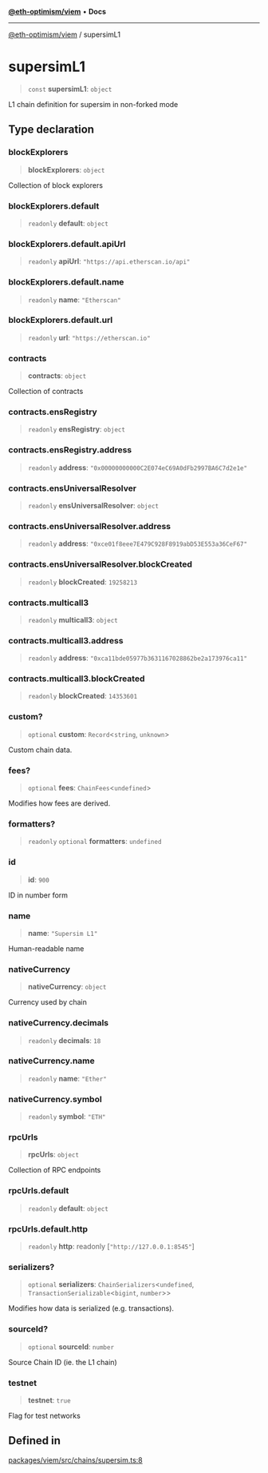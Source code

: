 [**@eth-optimism/viem**](../README.md) • **Docs**

***

[@eth-optimism/viem](../README.md) / supersimL1

# supersimL1

> `const` **supersimL1**: `object`

L1 chain definition for supersim in non-forked mode

## Type declaration

### blockExplorers

> **blockExplorers**: `object`

Collection of block explorers

### blockExplorers.default

> `readonly` **default**: `object`

### blockExplorers.default.apiUrl

> `readonly` **apiUrl**: `"https://api.etherscan.io/api"`

### blockExplorers.default.name

> `readonly` **name**: `"Etherscan"`

### blockExplorers.default.url

> `readonly` **url**: `"https://etherscan.io"`

### contracts

> **contracts**: `object`

Collection of contracts

### contracts.ensRegistry

> `readonly` **ensRegistry**: `object`

### contracts.ensRegistry.address

> `readonly` **address**: `"0x00000000000C2E074eC69A0dFb2997BA6C7d2e1e"`

### contracts.ensUniversalResolver

> `readonly` **ensUniversalResolver**: `object`

### contracts.ensUniversalResolver.address

> `readonly` **address**: `"0xce01f8eee7E479C928F8919abD53E553a36CeF67"`

### contracts.ensUniversalResolver.blockCreated

> `readonly` **blockCreated**: `19258213`

### contracts.multicall3

> `readonly` **multicall3**: `object`

### contracts.multicall3.address

> `readonly` **address**: `"0xca11bde05977b3631167028862be2a173976ca11"`

### contracts.multicall3.blockCreated

> `readonly` **blockCreated**: `14353601`

### custom?

> `optional` **custom**: `Record`\<`string`, `unknown`\>

Custom chain data.

### fees?

> `optional` **fees**: `ChainFees`\<`undefined`\>

Modifies how fees are derived.

### formatters?

> `readonly` `optional` **formatters**: `undefined`

### id

> **id**: `900`

ID in number form

### name

> **name**: `"Supersim L1"`

Human-readable name

### nativeCurrency

> **nativeCurrency**: `object`

Currency used by chain

### nativeCurrency.decimals

> `readonly` **decimals**: `18`

### nativeCurrency.name

> `readonly` **name**: `"Ether"`

### nativeCurrency.symbol

> `readonly` **symbol**: `"ETH"`

### rpcUrls

> **rpcUrls**: `object`

Collection of RPC endpoints

### rpcUrls.default

> `readonly` **default**: `object`

### rpcUrls.default.http

> `readonly` **http**: readonly [`"http://127.0.0.1:8545"`]

### serializers?

> `optional` **serializers**: `ChainSerializers`\<`undefined`, `TransactionSerializable`\<`bigint`, `number`\>\>

Modifies how data is serialized (e.g. transactions).

### sourceId?

> `optional` **sourceId**: `number`

Source Chain ID (ie. the L1 chain)

### testnet

> **testnet**: `true`

Flag for test networks

## Defined in

[packages/viem/src/chains/supersim.ts:8](https://github.com/ethereum-optimism/ecosystem/blob/5f378d3b907e5960d4ca4cd1b4965867e0f1fb40/packages/viem/src/chains/supersim.ts#L8)
